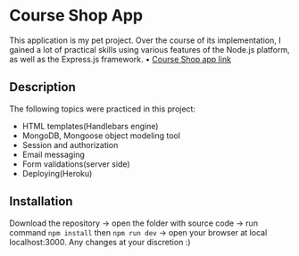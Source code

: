 # Course Shop App

  This application is my pet project. Over the course of its implementation, I gained a lot of practical skills using various features of the Node.js platform, as well as the Express.js framework. 
  • [Course Shop app link](https://mysterious-brushlands-67114.herokuapp.com/)

## Description

The following topics were practiced in this project: 
- HTML templates(Handlebars engine)
- MongoDB, Mongoose object modeling tool
- Session and authorization
- Email messaging
- Form validations(server side)
- Deploying(Heroku)
    
## Installation
  Download the repository -> open the folder with source code -> run command ```npm install``` then ```npm run dev``` -> open your browser at local localhost:3000. Any changes at your discretion :)
